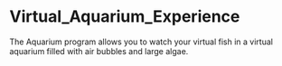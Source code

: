 # Virtual_Aquarium_Experience
The Aquarium program allows you to watch your virtual fish in a virtual aquarium filled with air bubbles and large algae.

